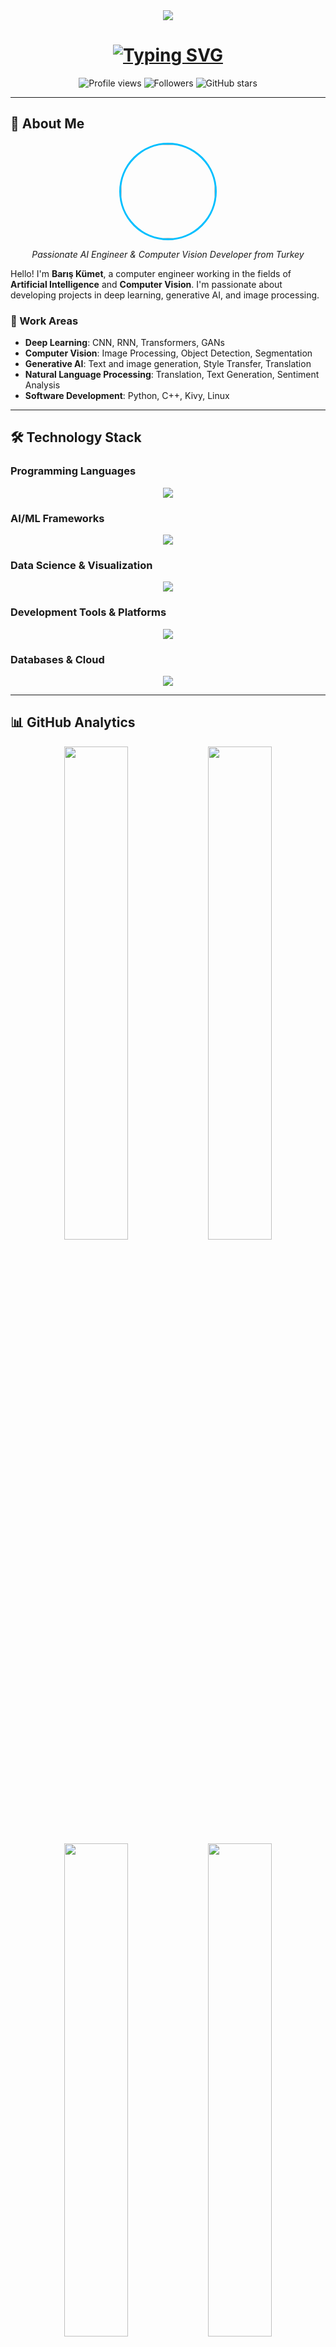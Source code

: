 <div align="center">
  <img src="https://capsule-render.vercel.app/api?type=waving&color=gradient&customColorList=6,11,20&height=200&section=header&text=Barış%20KÜMET&fontSize=70&fontColor=fff&animation=twinkling&fontAlignY=35" />
</div>

<h1 align="center">
  <a href="https://github.com/koesan">
    <img src="https://readme-typing-svg.herokuapp.com?font=Fira+Code&size=35&pause=1000&color=00BFFF&center=true&vCenter=true&width=500&height=70&lines=Computer%20Engineer;AI%20Developer;Generative%20AI%20Enthusiast" alt="Typing SVG" />
  </a>
</h1>

<div align="center">
  <img src="https://komarev.com/ghpvc/?username=koesan&style=for-the-badge&color=00BFFF" alt="Profile views" />
  <img src="https://img.shields.io/github/followers/koesan?style=for-the-badge&color=00BFFF" alt="Followers" />
  <img src="https://img.shields.io/github/stars/koesan?style=for-the-badge&color=00BFFF" alt="GitHub stars" />
</div>

---

## 🚀 About Me

<div align="center">
  <img src="https://raw.githubusercontent.com/koesan/koesan/main/profile.gif" width="150" style="border-radius: 50%; border: 3px solid #00BFFF;" />
</div>

<p align="center">
  <i>Passionate AI Engineer & Computer Vision Developer from Turkey</i>
</p>

Hello! I'm **Barış Kümet**, a computer engineer working in the fields of **Artificial Intelligence** and **Computer Vision**. I'm passionate about developing projects in deep learning, generative AI, and image processing.

### 🔬 Work Areas

- **Deep Learning**: CNN, RNN, Transformers, GANs
- **Computer Vision**: Image Processing, Object Detection, Segmentation
- **Generative AI**: Text and image generation, Style Transfer, Translation
- **Natural Language Processing**: Translation, Text Generation, Sentiment Analysis
- **Software Development**: Python, C++, Kivy, Linux

---

## 🛠️ Technology Stack

### Programming Languages
<div align="center">
  <img src="https://skillicons.dev/icons?i=python,cpp,c,java,arduino,js,html,css" />
</div>

### AI/ML Frameworks
<div align="center">
  <img src="https://skillicons.dev/icons?i=tensorflow,pytorch,opencv,sklearn,keras,fastai" />
</div>

### Data Science & Visualization
<div align="center">
  <img src="https://skillicons.dev/icons?i=pandas,numpy,seaborn,matplotlib,plotly,ros" />
</div>

### Development Tools & Platforms
<div align="center">
  <img src="https://skillicons.dev/icons?i=git,linux,qt,vscode,docker,aws,azure,github,gitlab" />
</div>

### Databases & Cloud
<div align="center">
  <img src="https://skillicons.dev/icons?i=mysql,postgresql,mongodb,firebase,heroku,netlify" />
</div>

---

## 📊 GitHub Analytics

<div align="center">
  <img width="45%" src="https://github-readme-stats.vercel.app/api?username=koesan&show_icons=true&theme=radical&include_all_commits=true&count_private=true" />
  <img width="45%" src="https://github-readme-streak-stats.herokuapp.com/?user=koesan&theme=radical" />
</div>

<div align="center">
  <img width="45%" src="https://github-readme-stats.vercel.app/api/top-langs?username=koesan&layout=compact&theme=radical" />
  <img width="45%" src="https://github-profile-trophy.vercel.app/?username=koesan&theme=radical&no-frame=true&row=1&column=6" />
</div>

---

## 🌐 Connect

<div align="center">
  
  [![LinkedIn](https://img.shields.io/badge/LinkedIn-%230077B5.svg?style=for-the-badge&logo=linkedin&logoColor=white)](https://linkedin.com/in/barış-kümet-626058222)
  [![Email](https://img.shields.io/badge/Email-D14836?style=for-the-badge&logo=gmail&logoColor=white)](mailto:barisenesk72@gmail.com)
  [![GitHub](https://img.shields.io/badge/GitHub-100000?style=for-the-badge&logo=github&logoColor=white)](https://github.com/koesan)
  
</div>

---

## 🎯 Current Focus Areas

- 🤖 **Generative AI Models**
- 🖼️ **Computer Vision Applications**
- 🎨 **Creative AI and Image Processing**
- 📚 **Open Source Contributions**
- 🌱 **Continuous Learning and Development**

---

<div align="center">
  <img src="https://capsule-render.vercel.app/api?type=waving&color=gradient&customColorList=6,11,20&height=100&section=footer" />
</div>

<div align="center">
  <i>Feel free to explore my projects and reach out for collaborations!</i>
</div>

